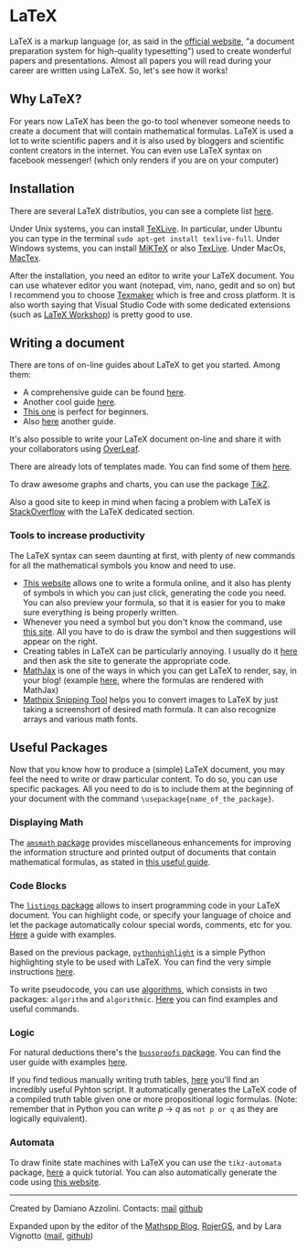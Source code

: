 # LaTeX
LaTeX is a markup language (or, as said in the [official website](https://www.latex-project.org/about/), "a document preparation system for high-quality typesetting") used to create wonderful papers and presentations. Almost all papers you will read during your career are written using LaTeX. So, let's see how it works!

## Why LaTeX?
For years now LaTeX has been the go-to tool whenever someone needs to create a document that will contain mathematical formulas. LaTeX is used a lot to write scientific papers and it is also used by bloggers and scientific content creators in the internet. You can even use LaTeX syntax on facebook messenger! (which only renders if you are on your computer)

## Installation
There are several LaTeX distributios, you can see a complete list [here](http://www.tug.org/interest.html#free).

Under Unix systems, you can install [TeXLive](http://www.tug.org/texlive/). In particular, under Ubuntu you can type in the terminal `sudo apt-get install texlive-full`. 
Under Windows systems, you can install [MiKTeX](https://miktex.org/) or also [TexLive](http://www.tug.org/texlive/).
Under MacOs, [MacTex](http://www.tug.org/mactex/).

After the installation, you need an editor to write your LaTeX document. You can use whatever editor you want (notepad, vim, nano, gedit and so on) but I recommend you to choose [Texmaker](http://www.xm1math.net/texmaker/) which is free and cross platform. It is also worth saying that Visual Studio Code with some dedicated extensions (such as [LaTeX Workshop](https://marketplace.visualstudio.com/items?itemName=James-Yu.latex-workshop)) is pretty good to use.

## Writing a document
There are tons of on-line guides about LaTeX to get you started. Among them:
- A comprehensive guide can be found [here](https://en.wikibooks.org/wiki/LaTeX).
- Another cool guide [here](https://www.latex-tutorial.com/tutorials/).
- [This one](http://www.docs.is.ed.ac.uk/skills/documents/3722/3722-2014.pdf) is perfect for beginners.
- Also [here](http://web.mit.edu/rsi/www/pdfs/new-latex.pdf) another guide.

It's also possible to write your LaTeX document on-line and share it with your collaborators using [OverLeaf](https://www.overleaf.com/).

There are already lots of templates made. You can find some of them [here](https://www.latextemplates.com/).

To draw awesome graphs and charts, you can use the package [TikZ](https://en.wikipedia.org/wiki/PGF/TikZ).

Also a good site to keep in mind when facing a problem with LaTeX is [StackOverflow](https://tex.stackexchange.com/) with the LaTeX dedicated section.

### Tools to increase productivity
The LaTeX syntax can seem daunting at first, with plenty of new commands for all the mathematical symbols you know and need to use.
  - [This website](https://www.codecogs.com/latex/eqneditor.php) allows one to write a formula online, and it also has plenty of symbols in which you can just click, generating the code you need. You can also preview your formula, so that it is easier for you to make sure everything is being properly written.
  - Whenever you need a symbol but you don't know the command, use [this site](http://detexify.kirelabs.org/classify.html). All you have to do is draw the symbol and then suggestions will appear on the right.
  - Creating tables in LaTeX can be particularly annoying. I usually do it [here](https://www.tablesgenerator.com/) and then ask the site to generate the appropriate code.
  - [MathJax](https://www.mathjax.org/) is one of the ways in which you can get LaTeX to render, say, in your blog! (example [here](http://mathspp.blogspot.com/2018/11/twitter-proof-roots-go-hand-in-hand.html), where the formulas are rendered with MathJax)
  - [Mathpix Snipping Tool](https://mathpix.com/) helps you to convert images to LaTeX by just taking a screenshort of desired math formula. It can also recognize arrays and various math fonts.

## Useful Packages

Now that you know how to produce a (simple) LaTeX document, you may feel the need to write or draw particular content. To do so, you can use specific packages. All you need to do is to include them at the beginning of your document with the command `\usepackage{name_of_the_package}`.

### Displaying Math

The [`amsmath` package](https://ctan.org/pkg/amsmath) provides miscellaneous enhancements for improving the information structure and printed output of documents that contain mathematical formulas, as stated in [this useful guide](http://texdoc.net/texmf-dist/doc/latex/amsmath/amsldoc.pdf).

### Code Blocks

The [`listings` package](https://ctan.org/pkg/listings) allows to insert programming code in your LaTeX document. You can highlight code, or specify your language of choice and let the package automatically colour special words, comments, etc for you. [Here](https://www.overleaf.com/learn/latex/Code_listing) a guide with examples.

Based on the previous package, [`pythonhighlight`](https://ctan.org/pkg/pythonhighlight) is a simple Python highlighting style to be used with LaTeX. You can find the very simple instructions [here](https://github.com/olivierverdier/python-latex-highlighting).

To write pseudocode, you can use [algorithms](https://ctan.org/pkg/algorithms), which consists in two packages: `al­go­rithm` and `al­go­rith­mic`. [Here](https://math-linux.com/latex-26/faq/latex-faq/article/how-to-write-algorithm-and-pseudocode-in-latex-usepackage-algorithm-usepackage-algorithmic) you can find examples and useful commands.

### Logic

For natural deductions there's the [`bussproofs` package](https://ctan.org/pkg/bussproofs). You can find the user guide with examples [here](https://www.math.ucsd.edu/~sbuss/ResearchWeb/bussproofs/BussGuide2_Smith2012.pdf).

If you find tedious manually writing truth tables, [here](http://www.siafoo.net/snippet/249) you'll find an incredibly useful Pyhton script. It automatically generates the LaTeX code of a compiled truth table given one or more propositional logic formulas. (Note: remember that in Python you can write *p* &rarr; *q* as `not p or q` as they are logically equivalent).

### Automata

To draw finite state machines with LaTeX you can use the `tikz-automata` package, [here](https://www3.nd.edu/~kogge/courses/cse30151-fa17/Public/other/tikz_tutorial.pdf) a quick tutorial. You can also automatically generate the code using [this website](https://notendur.hi.is/aee11/automataLatexGen/).

------------
Created by Damiano Azzolini. Contacts: [mail](mailto:damiazz94@gmail.com) [github](https://github.com/damianoazzolini)

Expanded upon by the editor of the [Mathspp Blog](https://mathspp.blogspot.com), [RojerGS](https://github.com/RojerGS), and by Lara Vignotto ([mail](mailto:lara.vignotto@gmail.com), [github](https://github.com/laravignotto))
